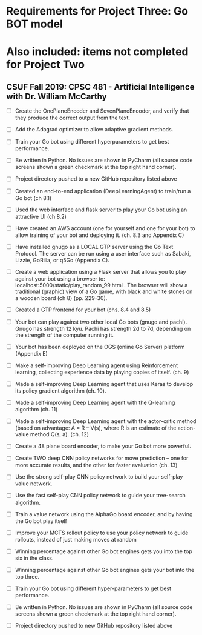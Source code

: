 # Requirements for Project Three: Go BOT model
# Also included: items not completed for Project Two
## CSUF Fall 2019: CPSC 481 - Artificial Intelligence with Dr. William McCarthy

- [ ] Create the OnePlaneEncoder and SevenPlaneEncoder, and verify that they produce the correct output from the text.
- [ ] Add the Adagrad optimizer to allow adaptive gradient methods.
- [ ] Train your Go bot using different hyperparameters to get best performance.

- [ ] Be written in Python. No issues are shown in PyCharm (all source code screens shown a green checkmark at the top right hand corner).
- [ ] Project directory pushed to a new GitHub repository listed above

- [ ] Created an end-to-end application (DeepLearningAgent) to train/run a Go bot (ch 8.1)
- [ ] Used the web interface and flask server to play your Go bot using an attractive UI (ch 8.2)
- [ ] Have created an AWS account (one for yourself and one for your bot) to allow training of your bot and deploying it. (ch. 8.3 and Appendix C)
- [ ] Have installed gnugo as a LOCAL GTP server using the Go Text Protocol. The server can be run using a user interface such as Sabaki, Lizzie, GoRilla, or q5Go (Appendix C).
- [ ] Create a web application using a Flask server that allows you to play against your bot using a
        browser to: localhost:5000/static/play_random_99.html . The browser will show a traditional
        (graphic) view of a Go game, with black and white stones on a wooden board (ch 8) (pp. 229-30).
- [ ] Created a GTP frontend for your bot (chs. 8.4 and 8.5)
- [ ] Your bot can play against two other local Go bots (gnugo and pachi). Gnugo has strength 12 kyu.
        Pachi has strength 2d to 7d, depending on the strength of the computer running it.
- [ ] Your bot has been deployed on the OGS (online Go Server) platform (Appendix E)
- [ ] Make a self-improving Deep Learning agent using Reinforcement learning, collecting experience
        data by playing copies of itself. (ch. 9)
- [ ] Made a self-improving Deep Learning agent that uses Keras to develop its policy gradient algorithm (ch. 10).
- [ ] Made a self-improving Deep Learning agent with the Q-learning algorithm (ch. 11)
- [ ] Made a self-improving Deep Learning agent with the actor-critic method (based on advantage: A = R – V(s),
        where R is an estimate of the action-value method Q(s, a). (ch. 12)
- [ ] Create a 48 plane board encoder, to make your Go bot more powerful.
- [ ] Create TWO deep CNN policy networks for move prediction – one for more accurate results,
        and the other for faster evaluation (ch. 13)
- [ ] Use the strong self-play CNN policy network to build your self-play value network.
- [ ] Use the fast self-play CNN policy network to guide your tree-search algorithm.
- [ ] Train a value network using the AlphaGo board encoder, and by having the Go bot play itself
- [ ] Improve your MCTS rollout policy to use your policy network to guide rollouts, instead of just making moves at random
- [ ] Winning percentage against other Go bot engines gets you into the top six in the class.
- [ ] Winning percentage against other Go bot engines gets your bot into the top three.
- [ ] Train your Go bot using different hyper-parameters to get best performance.
- [ ] Be written in Python. No issues are shown in PyCharm (all source code screens shown a green checkmark at the top right hand corner).
- [ ] Project directory pushed to new GitHub repository listed above